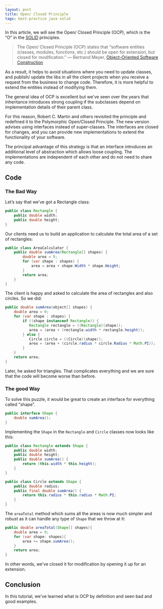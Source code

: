 ```yaml
---
layout: post
title: Open/ Closed Principle
tags: best-practice java solid
---
```


In this article, we will see the Open/ Closed Principle (OCP), which is the “O” in the [SOLID](https://en.wikipedia.org/wiki/SOLID) principles.

> The Open/ Closed Principle (OCP) states that “software entities (classes, modules, functions, etc.) should be open for extension, but closed for modification.” — Bertrand Meyer, [Object-Oriented Software Construction](https://en.wikipedia.org/wiki/Object-Oriented_Software_Construction)

As a result, it helps to avoid situations where you need to update classes, and publish/ update the libs in all the client projects when you receive a request from the business to change code. Therefore, it is more helpful to extend the entities instead of modifying them. 

The general idea of OCP is excellent but we've seen over the years that inheritance introduces strong coupling if the subclasses depend on implementation details of their parent class. 

For this reason, Robert C. Martin and others revisited the principle and redefined it to the Polymorphic Open/Closed Principle. The new version advises using interfaces instead of super-classes. The interfaces are closed for changes, and you can provide new implementations to extend the functionality of your software.

The principal advantage of this strategy is that an interface introduces an additional level of abstraction which allows loose coupling. The implementations are independent of each other and do not need to share any code.

## Code

### The Bad Way

Let’s say that we’ve got a Rectangle class:

```java
public class Rectangle {
    public double width;
    public double height;
}
```

Our clients need us to build an application to calculate the total area of a set of rectangles:

```java
public class AreaCalculator {
    public double sumArea(Rectangle[] shapes) {
        double area = 0;
        for (var shape : shapes) {
            area = area + shape.Width * shape.Height;
        }
        return area;
    }
}
```

The client is happy and asked to calculate the area of rectangles and also circles. So we did:

```java
public double sumArea(object[] shapes) {
    double area = 0;
    for (var shape : shapes) {
    	if ((shape instanceof Rectangle)) {
           Rectangle rectangle = ((Rectangle)(shape));
           area = (area + (rectangle.width * rectangle.height));
        } else {
           Circle circle = ((Circle)(shape));
           area = (area + (circle.radius * circle.Radius * Math.PI));
        }    
    }
    return area;
} 
```

Later, he asked for triangles. That complicates everything and we are sure that the code will become worse than before.

### The good Way

To solve this puzzle, it would be great to create an interface for everything called "shape".

```java
public interface Shape {
    double sumArea();
}
```

Implementing the `Shape` in the `Rectangle` and `Circle` classes now looks like this:

```java
public class Rectangle extends Shape {    
    public double width;
    public double height;
    public double sumArea() {
        return (this.width * this.height);
    }
}
```

```java
public class Circle extends Shape {
    public double radius;
    public final double sumArea() {
        return this.radius * this.radius * Math.PI;
    }
}
```

The `areaTotal` method which sums all the areas is now much simpler and robust as it can handle any type of `Shape` that we throw at it:

```java
public double areaTotal(Shape[] shapes){
    double area = 0;
    for (var shape: shapes){
        area += shape.sumArea();
    }
    return area;
}
```

In other words, we’ve closed it for modification by opening it up for an extension.

## Conclusion

In this tutorial, we've learned what is OCP by definition and seen bad and good examples.
